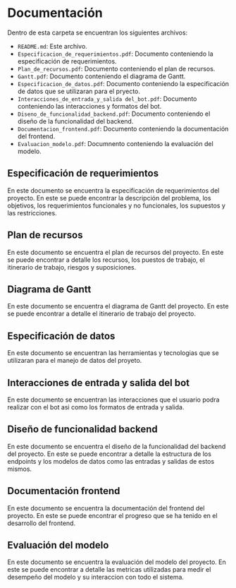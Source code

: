 # Documentación
Dentro de esta carpeta se encuentran los siguientes archivos:
- `README.md`: Este archivo.
- `Especificacion_de_requerimientos.pdf`: Documento conteniendo la especificación de requerimientos.
- `Plan_de_recursos.pdf`: Documento conteniendo el plan de recursos.
- `Gantt.pdf`: Documento conteniendo el diagrama de Gantt.
- `Especificacion_de_datos.pdf`: Documento conteniendo la especificación de datos que se utilizaran para el pryecto.
- `Interacciones_de_entrada_y_salida del_bot.pdf`: Documento conteniendo las interacciones y formatos del bot.
- `Diseno_de_funcionalidad_backend.pdf`: Documento conteniendo el diseño de la funcionalidad del backend.
- `Documentacion_frontend.pdf`: Documento conteniendo la documentación del frontend.
- `Evaluacion_modelo.pdf`: Documnento conteniendo la evaluación del modelo.

## Especificación de requerimientos
En este documento se encuentra la especificación de requerimientos del proyecto. En este se puede encontrar la descripción del problema, los objetivos, los requerimientos funcionales y no funcionales, los supuestos y las restricciones.

## Plan de recursos
En este documento se encuentra el plan de recursos del proyecto. En este se puede encontrar a detalle los recursos, los puestos de trabajo, el itinerario de trabajo, riesgos y suposiciones.

## Diagrama de Gantt
En este documento se encuentra el diagrama de Gantt del proyecto. En este se puede encontrar a detalle el itinerario de trabajo del proyecto.

## Especificación de datos
En este documento se encuentran las herramientas y tecnologias que se utilizaran para el manejo de datos del proyeto.

## Interacciones de entrada y salida del bot
En este documento se encuentran las interacciones que el usuario podra realizar con el bot asi como los formatos de entrada y salida.

## Diseño de funcionalidad backend
En este documento se encuentra el diseño de la funcionalidad del backend del proyecto. En este se puede encontrar a detalle la estructura de los endpoints y los modelos de datos como las entradas y salidas de estos mismos.

## Documentación frontend
En este documento se encuentra la documentación del frontend del proyecto. En este se puede encontrar el progreso que se ha tenido en el desarrollo del frontend.

## Evaluación del modelo
En este documento se encuentra la evaluación del modelo del proyecto. En este se puede encontrar a detalle las metricas utilizadas para medir el desempeño del modelo y su interaccion con todo el sistema.